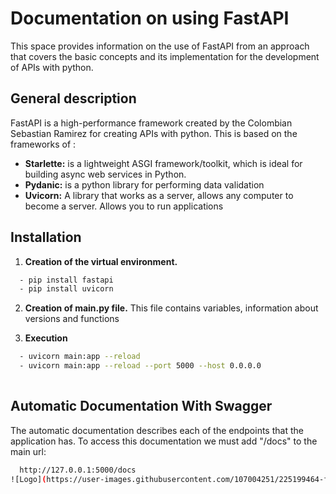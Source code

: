# Documentation on using FastAPI

This space provides information on the use of FastAPI from an approach that covers the basic concepts and its implementation for the development of APIs with python.

## General description

FastAPI is a high-performance framework created by the Colombian Sebastian Ramirez for creating APIs with python. This is based on the frameworks of :

- **Starlette:**  is a lightweight ASGI framework/toolkit, which is ideal for building async web services in Python.
- **Pydanic:**  is a python library for performing data validation
- **Uvicorn:** A library that works as a server, allows any computer to become a server. Allows you to run applications

## Installation

1. **Creation of the virtual environment.**

```bash
  - pip install fastapi
  - pip install uvicorn
```

2. **Creation of main.py file.**
  This file contains variables, information about     versions and functions

3. **Execution**
```bash
  - uvicorn main:app --reload
  - uvicorn main:app --reload --port 5000 --host 0.0.0.0
  
```
## Automatic Documentation With Swagger


The automatic documentation describes each of the endpoints that the application has.
To access this documentation we must add "/docs" to the main url:

```bash
  http://127.0.0.1:5000/docs
![Logo](https://user-images.githubusercontent.com/107004251/225199464-f5c959c1-02a1-4ab2-a106-2018c06c540a.jpeg)
